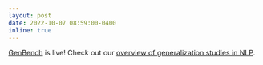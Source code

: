 ```yaml
---
layout: post
date: 2022-10-07 08:59:00-0400
inline: true
---
```


[GenBench](https://genbench.org) is live! Check out our [overview of generalization studies in NLP](https://arxiv.org/abs/2210.03050).
